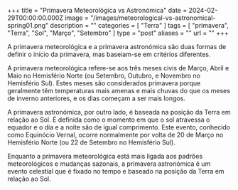+++
title = "Primavera Meteorológica vs Astronómica"
date = 2024-02-29T00:00:00.000Z
image = "/images/meteorological-vs-astronomical-spring01.png"
description = ""
categories = [ "Terra" ]
tags = [ "primavera", "Terra", "Sol", "Março", "Setembro" ]
type = "post"
aliases = ""
url = ""
+++

A primavera meteorológica e a primavera astronómica são duas formas de definir o início da primavera, mas baseiam-se em critérios diferentes.

A primavera meteorológica refere-se aos três meses civis de Março, Abril e Maio no Hemisfério Norte (ou Setembro, Outubro, e Novembro no Hemisfério Sul). Estes meses são considerados primavera porque geralmente têm temperaturas mais amenas e mais chuvas do que os meses de inverno anteriores, e os dias começam a ser mais longos.

A primavera astronómica, por outro lado, é baseada na posição da Terra em relação ao Sol. É definida como o momento em que o sol atravessa o equador e o dia e a noite são de igual comprimento. Este evento, conhecido como Equinócio Vernal, ocorre normalmente por volta de 20 de Março no Hemisfério Norte (ou 22 de Setembro no Hemisfério Sul).

Enquanto a primavera meteorológica está mais ligada aos padrões meteorológicos e mudanças sazonais, a primavera astronómica é um evento celestial que é fixado no tempo e baseado na posição da Terra em relação ao Sol.
